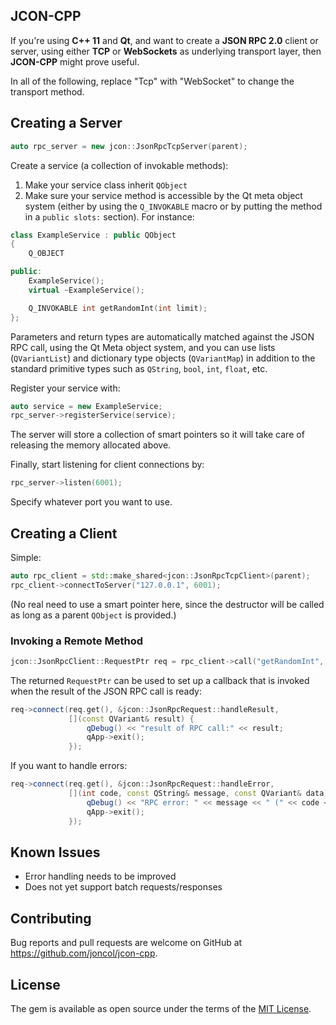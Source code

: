 ## JCON-CPP

If you're using **C++ 11** and **Qt**, and want to create a **JSON RPC 2.0**
client or server, using either **TCP** or **WebSockets** as underlying transport
layer, then **JCON-CPP** might prove useful.

In all of the following, replace "Tcp" with "WebSocket" to change the transport
method.


## Creating a Server

```c++
auto rpc_server = new jcon::JsonRpcTcpServer(parent);
```

Create a service (a collection of invokable methods):

1. Make your service class inherit `QObject`
2. Make sure your service method is accessible by the Qt meta object system
   (either by using the `Q_INVOKABLE` macro or by putting the method in a
   `public slots:` section). For instance:

```c++
class ExampleService : public QObject
{
    Q_OBJECT

public:
    ExampleService();
    virtual ~ExampleService();

    Q_INVOKABLE int getRandomInt(int limit);
};
```

Parameters and return types are automatically matched against the JSON RPC call,
using the Qt Meta object system, and you can use lists (`QVariantList`) and
dictionary type objects (`QVariantMap`) in addition to the standard primitive
types such as `QString`, `bool`, `int`, `float`, etc.

Register your service with:

```c++
auto service = new ExampleService;
rpc_server->registerService(service);
```

The server will store a collection of smart pointers so it will take care of
releasing the memory allocated above.

Finally, start listening for client connections by:

```c++
rpc_server->listen(6001);
```

Specify whatever port you want to use.


## Creating a Client

Simple:

```c++
auto rpc_client = std::make_shared<jcon::JsonRpcTcpClient>(parent);
rpc_client->connectToServer("127.0.0.1", 6001);
```

(No real need to use a smart pointer here, since the destructor will be called
as long as a parent `QObject` is provided.)


### Invoking a Remote Method

```c++
jcon::JsonRpcClient::RequestPtr req = rpc_client->call("getRandomInt", 10);
```

The returned `RequestPtr` can be used to set up a callback that is invoked when
the result of the JSON RPC call is ready:

```c++
req->connect(req.get(), &jcon::JsonRpcRequest::handleResult,
             [](const QVariant& result) {
                 qDebug() << "result of RPC call:" << result;
                 qApp->exit();
             });
```

If you want to handle errors:

```c++
req->connect(req.get(), &jcon::JsonRpcRequest::handleError,
             [](int code, const QString& message, const QVariant& data) {
                 qDebug() << "RPC error: " << message << " (" << code << ")";
                 qApp->exit();
             });
```


## Known Issues

* Error handling needs to be improved
* Does not yet support batch requests/responses


## Contributing

Bug reports and pull requests are welcome on GitHub at
https://github.com/joncol/jcon-cpp.


## License

The gem is available as open source under the terms of the [MIT
License](http://opensource.org/licenses/MIT).

